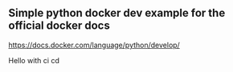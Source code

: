 ## Simple python docker dev example for the official docker docs
https://docs.docker.com/language/python/develop/

Hello with ci cd
